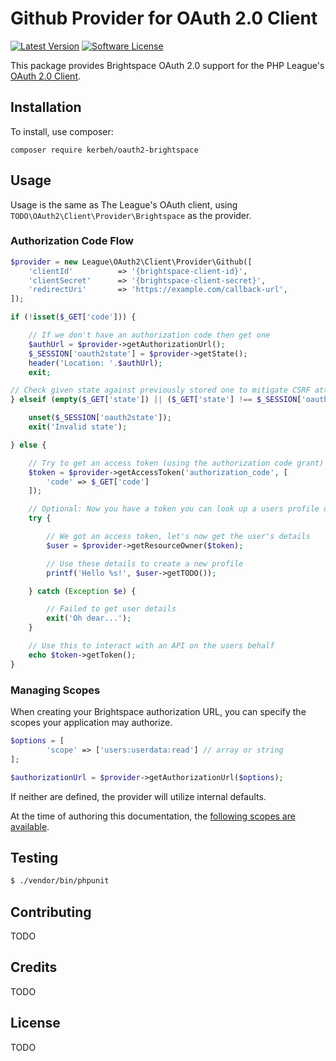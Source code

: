 # Github Provider for OAuth 2.0 Client
[![Latest Version](https://img.shields.io/github/release/thephpleague/oauth2-github.svg?style=flat-square)](https://github.com/kerbeh/oauth-brightspace/releases)
[![Software License](https://img.shields.io/badge/license-MIT-brightgreen.svg?style=flat-square)](LICENSE.md)

This package provides Brightspace OAuth 2.0 support for the PHP League's [OAuth 2.0 Client](https://github.com/thephpleague/oauth2-client).

## Installation

To install, use composer:

```
composer require kerbeh/oauth2-brightspace
```

## Usage

Usage is the same as The League's OAuth client, using `TODO\OAuth2\Client\Provider\Brightspace` as the provider.

### Authorization Code Flow

```php
$provider = new League\OAuth2\Client\Provider\Github([
    'clientId'          => '{brightspace-client-id}',
    'clientSecret'      => '{brightspace-client-secret}',
    'redirectUri'       => 'https://example.com/callback-url',
]);

if (!isset($_GET['code'])) {

    // If we don't have an authorization code then get one
    $authUrl = $provider->getAuthorizationUrl();
    $_SESSION['oauth2state'] = $provider->getState();
    header('Location: '.$authUrl);
    exit;

// Check given state against previously stored one to mitigate CSRF attack
} elseif (empty($_GET['state']) || ($_GET['state'] !== $_SESSION['oauth2state'])) {

    unset($_SESSION['oauth2state']);
    exit('Invalid state');

} else {

    // Try to get an access token (using the authorization code grant)
    $token = $provider->getAccessToken('authorization_code', [
        'code' => $_GET['code']
    ]);

    // Optional: Now you have a token you can look up a users profile data
    try {

        // We got an access token, let's now get the user's details
        $user = $provider->getResourceOwner($token);

        // Use these details to create a new profile
        printf('Hello %s!', $user->getTODO());

    } catch (Exception $e) {

        // Failed to get user details
        exit('Oh dear...');
    }

    // Use this to interact with an API on the users behalf
    echo $token->getToken();
}
```

### Managing Scopes

When creating your Brightspace authorization URL, you can specify the scopes your application may authorize.

```php
$options = [
        'scope' => ['users:userdata:read'] // array or string
];

$authorizationUrl = $provider->getAuthorizationUrl($options);
```
If neither are defined, the provider will utilize internal defaults.

At the time of authoring this documentation, the [following scopes are available](https://docs.valence.desire2learn.com/http-scopestable.html).

## Testing

``` bash
$ ./vendor/bin/phpunit
```

## Contributing

TODO

## Credits

TODO

## License

TODO